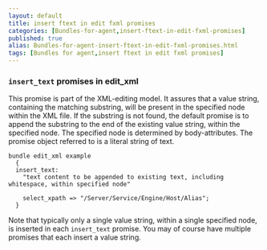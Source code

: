 ```yaml
---
layout: default
title: insert ftext in edit fxml promises
categories: [Bundles-for-agent,insert-ftext-in-edit-fxml-promises]
published: true
alias: Bundles-for-agent-insert-ftext-in-edit-fxml-promises.html
tags: [Bundles for agent,insert ftext in edit fxml promises]
---
```


### `insert_text` promises in edit\_xml

  

This promise is part of the XML-editing model. It assures that a value
string, containing the matching substring, will be present in the
specified node within the XML file. If the substring is not found, the
default promise is to append the substring to the end of the existing
value string, within the specified node. The specified node is
determined by body-attributes. The promise object referred to is a
literal string of text.

  

```cf3
bundle edit_xml example
  {
  insert_text:
    "text content to be appended to existing text, including whitespace, within specified node"

    select_xpath => "/Server/Service/Engine/Host/Alias";
  }
```

  

Note that typically only a single value string, within a single
specified node, is inserted in each `insert_text` promise. You may of
course have multiple promises that each insert a value string.
